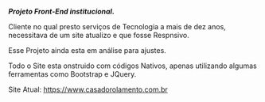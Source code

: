 ***Projeto Front-End institucional.***

Cliente no qual presto serviços de Tecnologia a mais de dez anos, necessitava de um site atualizo e que fosse Respnsivo.

Esse Projeto ainda esta em análise para ajustes.

Todo o Site esta onstruido com códigos Nativos, apenas utilizando algumas ferramentas como Bootstrap e JQuery.

Site Atual: https://www.casadorolamento.com.br
